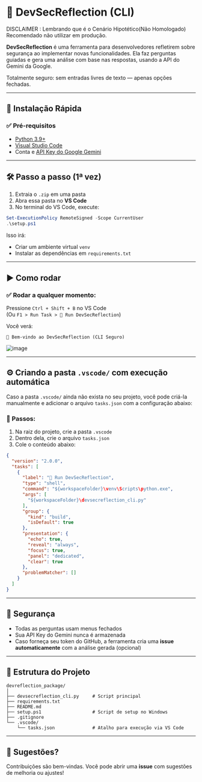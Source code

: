 # 🧠 DevSecReflection (CLI) 

DISCLAIMER :  Lembrando que é o Cenário Hipotético(Não Homologado) Recomendado não utilizar em produção. 

**DevSecReflection** é uma ferramenta para desenvolvedores refletirem sobre segurança ao implementar novas funcionalidades. Ela faz perguntas guiadas e gera uma análise com base nas respostas, usando a API do Gemini da Google.

Totalmente seguro: sem entradas livres de texto — apenas opções fechadas.

---

## 🚀 Instalação Rápida

### ✅ Pré-requisitos

- [Python 3.9+](https://www.python.org/downloads/)
- [Visual Studio Code](https://code.visualstudio.com/)
- Conta e [API Key do Google Gemini](https://aistudio.google.com/app/apikey)

---

## 🛠️ Passo a passo (1ª vez)

1. Extraia o `.zip` em uma pasta
2. Abra essa pasta no **VS Code**
3. No terminal do VS Code, execute:

```powershell
Set-ExecutionPolicy RemoteSigned -Scope CurrentUser
.\setup.ps1
```

Isso irá:
- Criar um ambiente virtual `venv`
- Instalar as dependências em `requirements.txt`

---

## ▶️ Como rodar

### ✅ Rodar a qualquer momento:

Pressione `Ctrl + Shift + B` no VS Code  
(Ou `F1 > Run Task > 🧠 Run DevSecReflection`)

Você verá:

```
🧠 Bem-vindo ao DevSecReflection (CLI Seguro)
```
![image](https://github.com/user-attachments/assets/bec7f959-cfce-4f20-98df-5973aa6288d4)

---

## ⚙️ Criando a pasta `.vscode/` com execução automática

Caso a pasta `.vscode/` ainda não exista no seu projeto, você pode criá-la manualmente e adicionar o arquivo `tasks.json` com a configuração abaixo:

### 📁 Passos:

1. Na raiz do projeto, crie a pasta `.vscode`
2. Dentro dela, crie o arquivo `tasks.json`
3. Cole o conteúdo abaixo:

```json
{
  "version": "2.0.0",
  "tasks": [
    {
      "label": "🧠 Run DevSecReflection",
      "type": "shell",
      "command": "${workspaceFolder}\venv\Scripts\python.exe",
      "args": [
        "${workspaceFolder}\devsecreflection_cli.py"
      ],
      "group": {
        "kind": "build",
        "isDefault": true
      },
      "presentation": {
        "echo": true,
        "reveal": "always",
        "focus": true,
        "panel": "dedicated",
        "clear": true
      },
      "problemMatcher": []
    }
  ]
}
```

---

## 🔐 Segurança

- Todas as perguntas usam menus fechados
- Sua API Key do Gemini nunca é armazenada
- Caso forneça seu token do GitHub, a ferramenta cria uma **issue automaticamente** com a análise gerada (opcional)

---

## 📂 Estrutura do Projeto

```
devreflection_package/
│
├── devsecreflection_cli.py     # Script principal
├── requirements.txt
├── README.md
├── setup.ps1                   # Script de setup no Windows
├── .gitignore
└── .vscode/
    └── tasks.json              # Atalho para execução via VS Code
```

---

## 💬 Sugestões?

Contribuições são bem-vindas. Você pode abrir uma **issue** com sugestões de melhoria ou ajustes!
